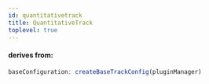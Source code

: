 ```yaml
---
id: quantitativetrack
title: QuantitativeTrack
toplevel: true
---
```


#### derives from:

```js
baseConfiguration: createBaseTrackConfig(pluginManager)
```
